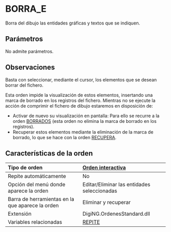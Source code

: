 # BORRA\_E

Borra del dibujo las entidades gráficas y textos que se indiquen.

## Parámetros

No admite parámetros.

## Observaciones

Basta con seleccionar, mediante el cursor, los elementos que se desean borrar del fichero.

Esta orden impide la visualización de estos elementos, insertando una marca de borrado en los registros del fichero. Mientras no se ejecute la acción de comprimir el fichero de dibujo estaremos en disposición de:

* Activar de nuevo su visualización en pantalla: Para ello se recurre a la orden [BORRADOS](https://github.com/digi21/docs/tree/7fc627c885c16fb88afc7cc05a6df2a2f4a54563/digi3d-net/referencia/digi3d.net/ventana-de-dibujo/ordenes/b/BORRADOS.html) \(esta orden no elimina la marca de borrado en los registros\).
* Recuperar estos elementos mediante la eliminación de la marca de borrado, lo que se hace con la orden [RECUPERA](https://github.com/digi21/docs/tree/7fc627c885c16fb88afc7cc05a6df2a2f4a54563/digi3d-net/referencia/digi3d.net/ventana-de-dibujo/ordenes/b/RECUPERA.html).

## Características de la orden

| Tipo de orden | [Orden interactiva](borra-e.md) |
| :--- | :--- |
| Repite automáticamente | No |
| Opción del menú donde aparece la orden | Editar/Eliminar las entidades seleccionadas |
| Barra de herramientas en la que aparece la orden | Eliminar y recuperar |
| Extensión | DigiNG.OrdenesStandard.dll |
| Variables relacionadas | [REPITE](https://github.com/digi21/docs/tree/7fc627c885c16fb88afc7cc05a6df2a2f4a54563/digi3d-net/referencia/digi3d.net/ventana-de-dibujo/ordenes/b/REPITE.html) |

